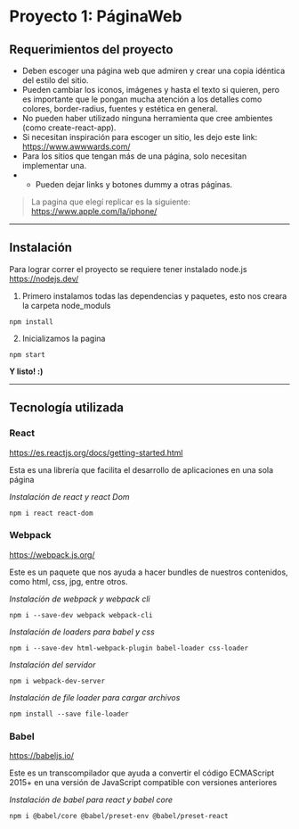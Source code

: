 # Proyecto 1: PáginaWeb

## Requerimientos del proyecto
* Deben escoger una página web que admiren y crear una copia idéntica del estilo del sitio.
* Pueden cambiar los iconos, imágenes y hasta el texto si quieren, pero es importante que le pongan mucha atención a los detalles como colores, border-radius, fuentes y estética en general.
* No pueden haber utilizado ninguna herramienta que cree ambientes (como create-react-app). 
* Si necesitan inspiración para escoger un sitio, les dejo este link: https://www.awwwards.com/
* Para los sitios que tengan más de una página, solo necesitan implementar una.
* * Pueden dejar links y botones dummy a otras páginas.

> La pagina que elegí replicar es la siguiente: https://www.apple.com/la/iphone/


***

## Instalación

Para lograr correr el proyecto se requiere tener instalado node.js https://nodejs.dev/

1. Primero instalamos todas las dependencias y paquetes, esto nos creara la carpeta node_moduls 

`npm install`

2. Inicializamos la pagina

`npm start`

**Y listo! :)**

***

## Tecnología utilizada

### React
https://es.reactjs.org/docs/getting-started.html

Esta es una librería que facilita el desarrollo de aplicaciones en una sola página

_Instalación de react y react Dom_

`npm i react react-dom`

### Webpack
https://webpack.js.org/

Este es un paquete que nos ayuda a hacer bundles de nuestros contenidos, como html, css, jpg, entre otros.

_Instalación de webpack y webpack cli_

`npm i --save-dev webpack webpack-cli`

_Instalación de loaders para babel y css_

`npm i --save-dev html-webpack-plugin babel-loader css-loader`

_Instalación del servidor_

`npm i webpack-dev-server`

_Instalación de file loader para cargar archivos_

`npm install --save file-loader`

### Babel
https://babeljs.io/

Este es un transcompilador que ayuda a convertir el código ECMAScript 2015+ en una versión de JavaScript compatible con versiones anteriores

_Instalación de babel para react y babel core_

`npm i @babel/core @babel/preset-env @babel/preset-react`

